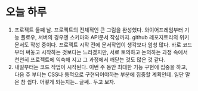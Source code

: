 # 오늘 하루

1. 프로젝트 둘째 날. 프로젝트의 전체적인 큰 그림을 완성했다. 와이어프레임부터 기능 플로우, 서버의 경우엔 스키마와 API문서 작성까지. github 레포지토리의 위키문서도 작성 중이다. 프로젝트 시작 전에 문서작업이 생각보다 엄청 많다. 바로 코드부터 써놓고 시작하는 것보다는 느리겠지만, 서로 토의하고 논의하는 과정 속에서 천천히 프로젝트에 익숙해 지고 그 과정에서 깨닫는 것도 많은 것 같다.
2. 내일부터는 코드 작업이 시작된다. 이번 주 동안 최대한 기능 구현에 집중을 하고, 다음 주 부터는 CSS나 동적으로 구현되어야하는 부분에 집중할 계획인데. 일단 말은 참 쉽다. 어떻게 되는지는.. 글쎄.. 두고 보자. 

